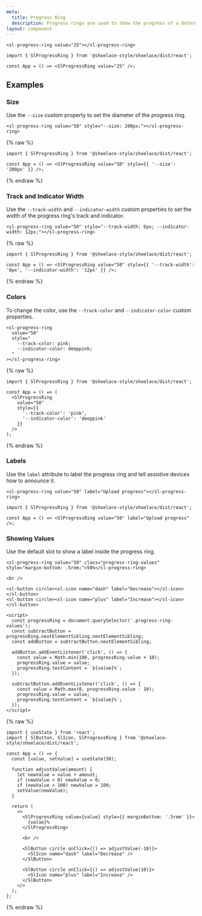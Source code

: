 ```yaml
---
meta:
  title: Progress Ring
  description: Progress rings are used to show the progress of a determinate operation in a circular fashion.
layout: component
---
```


```html:preview
<sl-progress-ring value="25"></sl-progress-ring>
```

```jsx:react
import { SlProgressRing } from '@shoelace-style/shoelace/dist/react';

const App = () => <SlProgressRing value="25" />;
```

## Examples

### Size

Use the `--size` custom property to set the diameter of the progress ring.

```html:preview
<sl-progress-ring value="50" style="--size: 200px;"></sl-progress-ring>
```

{% raw %}

```jsx:react
import { SlProgressRing } from '@shoelace-style/shoelace/dist/react';

const App = () => <SlProgressRing value="50" style={{ '--size': '200px' }} />;
```

{% endraw %}

### Track and Indicator Width

Use the `--track-width` and `--indicator-width` custom properties to set the width of the progress ring's track and indicator.

```html:preview
<sl-progress-ring value="50" style="--track-width: 6px; --indicator-width: 12px;"></sl-progress-ring>
```

{% raw %}

```jsx:react
import { SlProgressRing } from '@shoelace-style/shoelace/dist/react';

const App = () => <SlProgressRing value="50" style={{ '--track-width': '6px', '--indicator-width': '12px' }} />;
```

{% endraw %}

### Colors

To change the color, use the `--track-color` and `--indicator-color` custom properties.

```html:preview
<sl-progress-ring
  value="50"
  style="
    --track-color: pink;
    --indicator-color: deeppink;
  "
></sl-progress-ring>
```

{% raw %}

```jsx:react
import { SlProgressRing } from '@shoelace-style/shoelace/dist/react';

const App = () => (
  <SlProgressRing
    value="50"
    style={{
      '--track-color': 'pink',
      '--indicator-color': 'deeppink'
    }}
  />
);
```

{% endraw %}

### Labels

Use the `label` attribute to label the progress ring and tell assistive devices how to announce it.

```html:preview
<sl-progress-ring value="50" label="Upload progress"></sl-progress-ring>
```

```jsx:react
import { SlProgressRing } from '@shoelace-style/shoelace/dist/react';

const App = () => <SlProgressRing value="50" label="Upload progress" />;
```

### Showing Values

Use the default slot to show a label inside the progress ring.

```html:preview
<sl-progress-ring value="50" class="progress-ring-values" style="margin-bottom: .5rem;">50%</sl-progress-ring>

<br />

<sl-button circle><sl-icon name="dash" label="Decrease"></sl-icon></sl-button>
<sl-button circle><sl-icon name="plus" label="Increase"></sl-icon></sl-button>

<script>
  const progressRing = document.querySelector('.progress-ring-values');
  const subtractButton = progressRing.nextElementSibling.nextElementSibling;
  const addButton = subtractButton.nextElementSibling;

  addButton.addEventListener('click', () => {
    const value = Math.min(100, progressRing.value + 10);
    progressRing.value = value;
    progressRing.textContent = `${value}%`;
  });

  subtractButton.addEventListener('click', () => {
    const value = Math.max(0, progressRing.value - 10);
    progressRing.value = value;
    progressRing.textContent = `${value}%`;
  });
</script>
```

{% raw %}

```jsx:react
import { useState } from 'react';
import { SlButton, SlIcon, SlProgressRing } from '@shoelace-style/shoelace/dist/react';

const App = () => {
  const [value, setValue] = useState(50);

  function adjustValue(amount) {
    let newValue = value + amount;
    if (newValue < 0) newValue = 0;
    if (newValue > 100) newValue = 100;
    setValue(newValue);
  }

  return (
    <>
      <SlProgressRing value={value} style={{ marginBottom: '.5rem' }}>
        {value}%
      </SlProgressRing>

      <br />

      <SlButton circle onClick={() => adjustValue(-10)}>
        <SlIcon name="dash" label="Decrease" />
      </SlButton>

      <SlButton circle onClick={() => adjustValue(10)}>
        <SlIcon name="plus" label="Increase" />
      </SlButton>
    </>
  );
};
```

{% endraw %}
